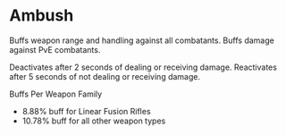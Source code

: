 # Ambush
Buffs weapon range and handling against all combatants. Buffs damage against PvE combatants. 

Deactivates after 2 seconds of dealing or receiving damage. 
Reactivates after 5 seconds of not dealing or receiving damage. 

Buffs Per Weapon Family
- 8.88% buff for Linear Fusion Rifles
- 10.78% buff for all other weapon types
